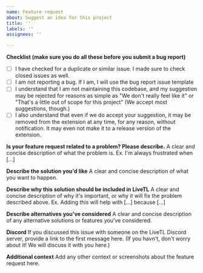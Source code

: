 ```yaml
---
name: Feature request
about: Suggest an idea for this project
title: ''
labels: ''
assignees: ''

---
```

**Checklist (make sure you do all these before you submit a bug report)**
- [ ] I have checked for a duplicate or similar issue. I made sure to check closed issues as well. 
- [ ] I am not reporting a bug. If I am, I will use the bug report issue template
- [ ] I understand that I am not maintaining this codebase, and my suggestion may be rejected for reasons as simple as "We don't really feel like it" or "That's a little out of scope for this project" (We accept most suggestions, though.)
- [ ] I also understand that even if we do accept your suggestion, it may be removed from the extension at any time, for any reason, without notification. It may even not make it to a release version of the extension. 

**Is your feature request related to a problem? Please describe.**
A clear and concise description of what the problem is. Ex. I'm always frustrated when [...]

**Describe the solution you'd like**
A clear and concise description of what you want to happen.

**Describe why this solution should be included in LiveTL**
A clear and concise description of why it's important, or why it will fix the problem described above. Ex. Adding this will help with [...] because [...]

**Describe alternatives you've considered**
A clear and concise description of any alternative solutions or features you've considered.

**Discord**
If you discussed this issue with someone on the LiveTL Discord server, provide a link to the first message here. (If you havn't, don't worry about it! We will discuss it with you here.)

**Additional context**
Add any other context or screenshots about the feature request here.
